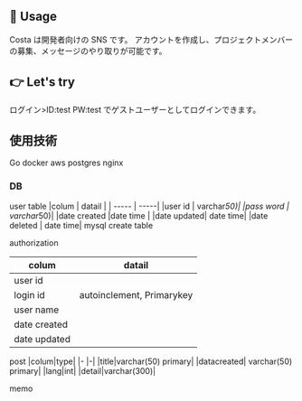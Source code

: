 ## 💬 Usage

Costa は開発者向けの SNS です。
アカウントを作成し、プロジェクトメンバーの募集、メッセージのやり取りが可能です。

## 👉 Let's try 　

ログイン>ID:test PW:test でゲストユーザーとしてログインできます。

## 使用技術

Go docker aws postgres nginx

### DB

user table
|colum | datail |
| ----- | -----|
|user id | varchar*50)|
|pass word | varchar*50)|
|date created |date time |
|date updated| date time|
|date deleted | date time|
mysql
create table

authorization

| colum        | datail                    |
| ------------ | ------------------------- |
| user id      |                           |
| login id     | autoinclement, Primarykey |
| user name    |                           |
| date created |                           |
| date updated |                           |

post
|colum|type|
|- |-|
|title|varchar(50) primary|
|datacreated| varchar(50) primary|
|lang|int|
|detail|varchar(300)|

memo
